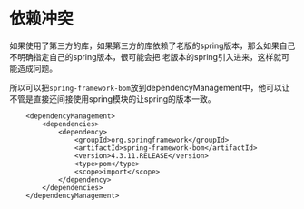 # 依赖冲突
  如果使用了第三方的库，如果第三方的库依赖了老版的spring版本，那么如果自己不明确指定自己的spring版本，很可能会把
  老版本的spring引入进来，这样就可能造成问题。

  所以可以把`spring-framework-bom`放到dependencyManagement中，他可以让不管是直接还间接使用spring模块的让spring的版本一致。

        <dependencyManagement>
            <dependencies>
                <dependency>
                    <groupId>org.springframework</groupId>
                    <artifactId>spring-framework-bom</artifactId>
                    <version>4.3.11.RELEASE</version>
                    <type>pom</type>
                    <scope>import</scope>
                </dependency>
            </dependencies>
        </dependencyManagement>